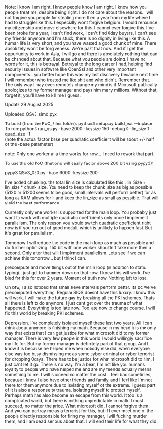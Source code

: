 Note: I know I am right. I know people know I am right. I know how you people treat me, despite being right. I do not care about the reasons. I will not forgive you people for stealing more then a year from my life where I had to struggle like this. I especially wont forgive belgium. I would renounce my citizenship and move elsewhere for this. I cannot ever forgive this. I've been broke for a year, I can't find work, I can't find 0day buyers, I can't see my friends anymore and I'm stuck, there is no dignity in living like this. A human life is very short, and you have wasted a good chunk of mine. There absolutely won't be forgiveness. We're past that now. And if I get the oppurtunity to work in Asia, I will go and there is absolutely nothing that can be changed about that. Because what you people are doing, I have no words for it, this is betrayal. Betrayal to the long career I had, helping find security issues in software like OpenSsl and other very important components.. you better hope this was my last discovery because next time I will remember who treated me like shit and who didn't. Remember that. The only way I may even remotely change my mind is if Microsoft publically apologizes to my former manager and pays him many millions. Without that, forget it, you'll have to kill me I guess.

Update 29 August 2025

Uploaded QSv3_simd.pyx 

To build (from the PoC_Files folder): python3 setup.py build_ext --inplace</br>
To run: python3 run_qs.py -base 2000 -keysize 150 -debug 0 -lin_size 1 -quad_size -1 </br> (note the actual factor base per quadratic coefficient will be about +/- half of the -base parameter)

note: Only one worker at a time works for now... I need to rework that part.

To use the old PoC (that one will easily factor above 200 bit using pypy3):

pypy3 QSv3_050.py -base 6000 -keysize 200

I've added chunking. the total lin_size is calculated like this : lin_Size = lin_size * chunk_size. 
You need to keep the chunk_size as big as possible (5120 or 51200 seems to be good, small intervals will perform better) for as long as RAM allows for it and keep the lin_size as small as possible. That will yield the best performance.

Currently only one worker is supported for the main loop. You probably just want to work with multiple quadratic coefficients only once I implement parallelism. The only reason you would switch quadratic coefficient right now is if you run out of good moduli, which is unlikely to happen fast. But it's great for parallelism. 

Tomorrow I will reduce the code in the main loop as much as possible and do further optimizing. 150 bit with one worker shouldn't take more then a second. Only after that will I implement parallelism. Lets see if we can achieve this tomorrow... but I think I can.

precompute and move things out of the main loop (in addition to static typing).. just got to hammer down on that now. I know this will work. I've bled for this for over 2 years. Moment of truth now. Nothing left to lose.

Oh btw, I also noticed that small sieve intervals perform better. Its bc we've precomputed everything. Regular SIQS doesnt have this luxury. I know this will work. I will make the future gay by breaking all the PKI schemes. Thats all there is left to do anymore. I just cant get over the trauma of what happened. Everything is too late now. Too late now to change course. I will fix this world by breaking PKI schemes. 

Depression. I've completely isolated myself these last two years. All I can think about anymore is finishing my math. Because in my head it is the only way that exists that I can get justice for what microsoft did to my former manager. There is very few people in this world I would willingly sacrifice my life for. But my former manager is definitely part of that group. And I know it is because he helped me when nobody else did, when everyone else was too busy dismissing me as some cyber criminal or cyber terrorist for dropping 0days. There has to be justice for what microsoft did to him, I just cant let it go. There is no way. I'm a bear, I'm not like you humans, loyalty to people who have helped me and are my friends actually means something to me. I will succeed no matter the cost. I feel bad sometimes, because I know I also have other friends and family, and I feel like I'm not there for them anymore due to isolating myself ot the extreme. I guess part of it is also a response to trauma. Isolating myself to protect myself. Perhaps math has also become an escape from this world. It too is a complicated world, but there is nothing unpredictable in math. I must succeed, no matter the price. What microsoft did, I cannot forgive them. And you can portray me as a terrorist for this, but if I ever meet one of the people directly responsible for firing my manager, I will fucking murder them, and I am dead serious about that. I will end their life for what they did.
